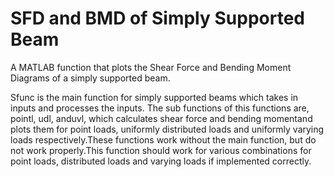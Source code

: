 # SFD and BMD of Simply Supported Beam
A MATLAB function that plots the Shear Force and Bending Moment Diagrams of  a simply supported beam.

Sfunc is the  main  function for simply supported beams which takes in  inputs and processes the inputs. The sub functions of this functions are, pointl, udl, anduvl, which calculates shear force and bending  momentand plots them  for point loads, uniformly distributed loads and  uniformly varying  loads  respectively.These  functions work  without  the  main  function,  but do  not  work properly.This  function should work  for  various combinations  for point  loads, distributed loads and varying loads if implemented correctly.
